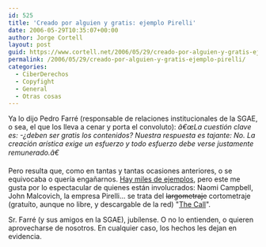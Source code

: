 ```yaml
---
id: 525
title: 'Creado por alguien y gratis: ejemplo Pirelli'
date: 2006-05-29T10:35:07+00:00
author: Jorge Cortell
layout: post
guid: https://www.cortell.net/2006/05/29/creado-por-alguien-y-gratis-ejemplo-pirelli/
permalink: /2006/05/29/creado-por-alguien-y-gratis-ejemplo-pirelli/
categories:
  - CiberDerechos
  - Copyfight
  - General
  - Otras cosas
---
```

Ya lo dijo Pedro Farré (responsable de relaciones institucionales de la SGAE, o sea, el que los lleva a cenar y porta el convoluto): _â€œLa cuestión clave es: -¿deben ser gratis los contenidos? Nuestra respuesta es tajante: No. La creación arí­stica exige un esfuerzo y todo esfuerzo debe verse justamente remunerado.â€_

Pero resulta que, como en tantas y tantas ocasiones anteriores, o se equivocaba o querí­a engañarnos. <a target="_blank" title="Regeala libertad" href="https://www.cortell.net/regala-libertad-obras-libres-yo-gratis/">Hay miles de ejemplos</a>, pero este me gusta por lo espectacular de quienes están involucrados: Naomi Campbell, John Malcovich, la empresa Pirelli... se trata del <s>largometraje</s> cortometraje (gratuí­to, aunque no libre, y descargable de la red) "<a target="_blank" title="Pirellifilm" href="https://www.pirellifilm.com">The Call</a>".

Sr. Farré (y sus amigos en la SGAE), jubí­lense. O no lo entienden, o quieren aprovecharse de nosotros. En cualquier caso, los hechos les dejan en evidencia.